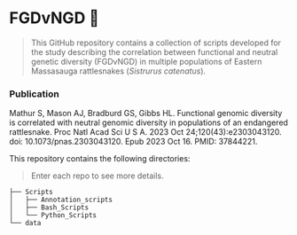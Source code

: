 # FGDvNGD 🐍
> This GitHub repository contains a collection of scripts developed for the study describing the correlation between functional and neutral genetic diversity (FGDvNGD) in multiple populations of Eastern Massasauga rattlesnakes (_Sistrurus catenatus_).
> 
### Publication

Mathur S, Mason AJ, Bradburd GS, Gibbs HL. Functional genomic diversity is correlated with neutral genomic diversity in populations of an endangered rattlesnake. Proc Natl Acad Sci U S A. 2023 Oct 24;120(43):e2303043120. doi: 10.1073/pnas.2303043120. Epub 2023 Oct 16. PMID: 37844221.

This repository contains the following directories:
> Enter each repo to see more details.
```
├── Scripts
│   ├── Annotation_scripts
│   ├── Bash_Scripts
│   └── Python_Scripts
└── data
```
